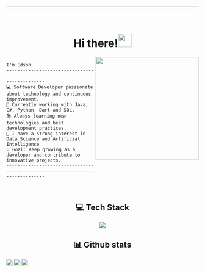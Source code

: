 <hr>
<br>
<h1 align="center"><b>Hi there!</b><img src="https://media.giphy.com/media/hvRJCLFzcasrR4ia7z/giphy.gif" width="35"></h1>
<img align="right" src="https://media.giphy.com/media/QvpqTCiEcwtvx6wwJK/giphy.gif" width="270" height="270" frameBorder="0" class="giphy-embed" allowFullScreen></img>

```

I'm Edson
------------------------------------------------------------------------------
💻 Software Developer passionate about technology and continuous improvement.
🚀 Currently working with Java, C#, Python, Dart and SQL.
📚 Always learning new technologies and best development practices.
📝 I have a strong interest in Data Science and Artificial Intelligence
💡 Goal: Keep growing as a developer and contribute to innovative projects.
------------------------------------------------------------------------------
```

<br>

<div align="center">
  <h2>💻 Tech Stack</h2>
  <a href="https://skillicons.dev">
    <img src="https://skillicons.dev/icons?i=c,cs,dart,java,js,py,ts,dotnet,angular,bootstrap,fastapi,flutter,mongodb,mysql,git,github,docker,postman,vscode,linux&perline=16" />
  </a>
</div>

<div>
  <h2 align="center">📊 Github stats</h2> 
  
  [![](https://github-readme-stats.vercel.app/api?username=edson-06&show_icons=true&theme=material-palenight&hide_border=true&locale=en)](https://github.com/edson-06)
  [![](https://github-readme-streak-stats.herokuapp.com/?user=edson-06&theme=material-palenight&hide_border=true)](https://github.com/edson-06)
  ![](https://github-readme-stats.vercel.app/api/top-langs/?username=edson-06&theme=material-palenight&hide_border=true&include_all_commits=false&count_private=true&layout=compact)
</div>

<!-- <div align="center">
  <h2>🔝 Top Contributed Repo</h2>
  <img src="https://github-contributor-stats.vercel.app/api?username=edson-06&limit=5&theme=dark&combine_all_yearly_contributions=true">
</div> -->

<!-- <div align="center">
  <h2>🤝 Connect With Me</h2>
  <a href="https://www.linkedin.com/in/1010nishant/" target="blank">
    <img align="center" src="https://user-images.githubusercontent.com/88904952/234979284-68c11d7f-1acc-4f0c-ac78-044e1037d7b0.png" alt="linkedin" height="50" width="50" />
  </a> 
</div> -->
